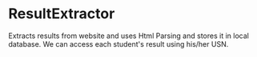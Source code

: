 ResultExtractor
===============

Extracts results from website and uses Html Parsing and stores it in local database. 
We can access each student's result using his/her USN.
